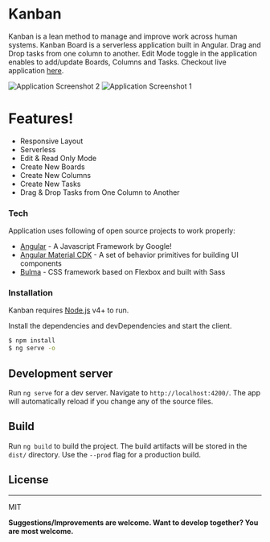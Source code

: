 # Kanban

Kanban is a lean method to manage and improve work across human systems. Kanban Board is a serverless application built in Angular. Drag and Drop tasks from one column to another. Edit Mode toggle in the application enables to add/update Boards, Columns and Tasks. Checkout live application [here](https://sranmanpreet.github.io/kanban_live).

![Application Screenshot 2](https://github.com/sranmanpreet/kanban/blob/master/src/assets/Kanban1.png?raw=true)
![Application Screenshot 1](https://github.com/sranmanpreet/kanban/blob/master/src/assets/Kanban2.png?raw=true)

# Features!
  - Responsive Layout
  - Serverless
  - Edit & Read Only Mode
  - Create New Boards
  - Create New Columns
  - Create New Tasks
  - Drag & Drop Tasks from One Column to Another

### Tech
Application uses following of open source projects to work properly:

* [Angular] - A Javascript Framework by Google!
* [Angular Material CDK] - A set of behavior primitives for building UI components
* [Bulma] - CSS framework based on Flexbox and built with Sass

### Installation

Kanban requires [Node.js](https://nodejs.org/) v4+ to run.

Install the dependencies and devDependencies and start the client.

```sh
$ npm install
$ ng serve -o
```

## Development server

Run `ng serve` for a dev server. Navigate to `http://localhost:4200/`. The app will automatically reload if you change any of the source files.

## Build

Run `ng build` to build the project. The build artifacts will be stored in the `dist/` directory. Use the `--prod` flag for a production build.

## License
----

MIT


**Suggestions/Improvements are welcome. Want to develop together? You are most welcome.**

[//]: # (These are reference links used in the body of this note and get stripped out when the markdown processor does its job. There is no need to format nicely because it shouldn't be seen. Thanks SO - http://stackoverflow.com/questions/4823468/store-comments-in-markdown-syntax)


   [Angular]: <https://angular.io/>
   [git-repo-url]: <https://github.com/joemccann/dillinger.git>
   [john gruber]: <http://daringfireball.net>
   [df1]: <http://daringfireball.net/projects/markdown/>
   [markdown-it]: <https://github.com/markdown-it/markdown-it>
   [Ace Editor]: <http://ace.ajax.org>
   [node.js]: <http://nodejs.org>
   [Twitter Bootstrap]: <http://twitter.github.com/bootstrap/>
   [jQuery]: <http://jquery.com>
   [Angular Material CDK]: <https://material.angular.io/cdk/categories>
   [express]: <http://expressjs.com>
   [AngularJS]: <http://angularjs.org>
   [Bulma]: <https://bulma.io/>

   [PlDb]: <https://github.com/joemccann/dillinger/tree/master/plugins/dropbox/README.md>
   [PlGh]: <https://github.com/joemccann/dillinger/tree/master/plugins/github/README.md>
   [PlGd]: <https://github.com/joemccann/dillinger/tree/master/plugins/googledrive/README.md>
   [PlOd]: <https://github.com/joemccann/dillinger/tree/master/plugins/onedrive/README.md>
   [PlMe]: <https://github.com/joemccann/dillinger/tree/master/plugins/medium/README.md>
   [PlGa]: <https://github.com/RahulHP/dillinger/blob/master/plugins/googleanalytics/README.md>
